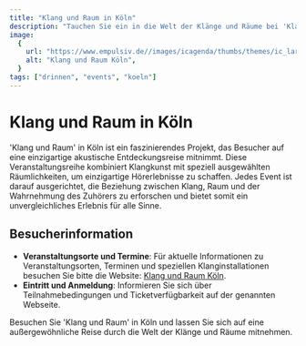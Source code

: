 ```yaml
---
title: "Klang und Raum in Köln"
description: "Tauchen Sie ein in die Welt der Klänge und Räume bei 'Klang und Raum' in Köln, einem Projekt, das einzigartige akustische Erlebnisse in verschiedenen Umgebungen bietet"
image:
  {
    url: "https://www.empulsiv.de//images/icagenda/thumbs/themes/ic_large_w900h600q100_klang-und-raum-ambient-festival.jpg",
    alt: "Klang und Raum Köln",
  }
tags: ["drinnen", "events", "koeln"]
---
```


# Klang und Raum in Köln

'Klang und Raum' in Köln ist ein faszinierendes Projekt, das Besucher auf eine einzigartige akustische Entdeckungsreise mitnimmt. Diese Veranstaltungsreihe kombiniert Klangkunst mit speziell ausgewählten Räumlichkeiten, um einzigartige Hörerlebnisse zu schaffen. Jedes Event ist darauf ausgerichtet, die Beziehung zwischen Klang, Raum und der Wahrnehmung des Zuhörers zu erforschen und bietet somit ein unvergleichliches Erlebnis für alle Sinne.

## Besucherinformation

- **Veranstaltungsorte und Termine**: Für aktuelle Informationen zu Veranstaltungsorten, Terminen und speziellen Klanginstallationen besuchen Sie bitte die Website: [Klang und Raum Köln](https://klangundraum.koeln).
- **Eintritt und Anmeldung**: Informieren Sie sich über Teilnahmebedingungen und Ticketverfügbarkeit auf der genannten Webseite.

Besuchen Sie 'Klang und Raum' in Köln und lassen Sie sich auf eine außergewöhnliche Reise durch die Welt der Klänge und Räume mitnehmen.
